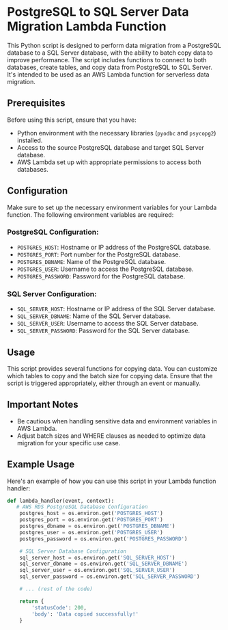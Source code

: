 # PostgreSQL to SQL Server Data Migration Lambda Function

This Python script is designed to perform data migration from a PostgreSQL database to a SQL Server database, with the ability to batch copy data to improve performance. The script includes functions to connect to both databases, create tables, and copy data from PostgreSQL to SQL Server. It's intended to be used as an AWS Lambda function for serverless data migration.

## Prerequisites

Before using this script, ensure that you have:

- Python environment with the necessary libraries (`pyodbc` and `psycopg2`) installed.
- Access to the source PostgreSQL database and target SQL Server database.
- AWS Lambda set up with appropriate permissions to access both databases.

## Configuration

Make sure to set up the necessary environment variables for your Lambda function. The following environment variables are required:

### PostgreSQL Configuration:
- `POSTGRES_HOST`: Hostname or IP address of the PostgreSQL database.
- `POSTGRES_PORT`: Port number for the PostgreSQL database.
- `POSTGRES_DBNAME`: Name of the PostgreSQL database.
- `POSTGRES_USER`: Username to access the PostgreSQL database.
- `POSTGRES_PASSWORD`: Password for the PostgreSQL database.

### SQL Server Configuration:
- `SQL_SERVER_HOST`: Hostname or IP address of the SQL Server database.
- `SQL_SERVER_DBNAME`: Name of the SQL Server database.
- `SQL_SERVER_USER`: Username to access the SQL Server database.
- `SQL_SERVER_PASSWORD`: Password for the SQL Server database.

## Usage

This script provides several functions for copying data. You can customize which tables to copy and the batch size for copying data. Ensure that the script is triggered appropriately, either through an event or manually.

## Important Notes

- Be cautious when handling sensitive data and environment variables in AWS Lambda.
- Adjust batch sizes and WHERE clauses as needed to optimize data migration for your specific use case.

## Example Usage

Here's an example of how you can use this script in your Lambda function handler:

```python
def lambda_handler(event, context):
   # AWS RDS PostgreSQL Database Configuration
    postgres_host = os.environ.get('POSTGRES_HOST')
    postgres_port = os.environ.get('POSTGRES_PORT')
    postgres_dbname = os.environ.get('POSTGRES_DBNAME')
    postgres_user = os.environ.get('POSTGRES_USER')
    postgres_password = os.environ.get('POSTGRES_PASSWORD')

    # SQL Server Database Configuration
    sql_server_host = os.environ.get('SQL_SERVER_HOST')
    sql_server_dbname = os.environ.get('SQL_SERVER_DBNAME')
    sql_server_user = os.environ.get('SQL_SERVER_USER')
    sql_server_password = os.environ.get('SQL_SERVER_PASSWORD')

    # ... (rest of the code)

    return {
        'statusCode': 200,
        'body': 'Data copied successfully!'
    }
```
